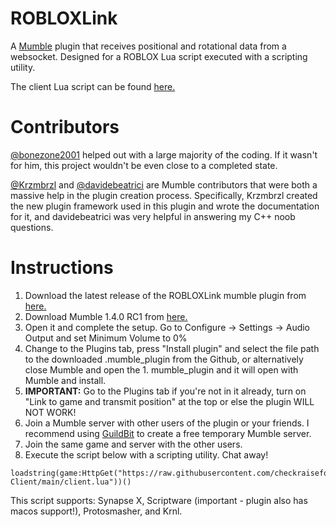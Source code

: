 # ROBLOXLink
A [Mumble](https://github.com/mumble-voip/mumble) plugin that receives positional and rotational data from a websocket. Designed for a ROBLOX Lua script executed with a scripting utility.

The client Lua script can be found [here.](https://github.com/checkraisefold/ROBLOXLink-Client)

# Contributors
[@bonezone2001](https://github.com/bonezone2001) helped out with a large majority of the coding. If it wasn't for him, this project wouldn't be even close to a completed state.

[@Krzmbrzl](https://github.com/Krzmbrzl) and [@davidebeatrici](https://github.com/davidebeatrici) are Mumble contributors that were both a massive help in the plugin creation process. Specifically, Krzmbrzl created the new plugin framework used in this plugin and wrote the documentation for it, and davidebeatrici was very helpful in answering my C++ noob questions.

# Instructions
1. Download the latest release of the ROBLOXLink mumble plugin from [here.](https://github.com/checkraisefold/ROBLOXLink-Plugin/releases)
2. Download Mumble 1.4.0 RC1 from [here.](https://dl.mumble.info/latest/snapshot/client-windows-x64)
3. Open it and complete the setup. Go to Configure -> Settings -> Audio Output and set Minimum Volume to 0%
4. Change to the Plugins tab, press "Install plugin" and select the file path to the downloaded .mumble_plugin from the Github, or alternatively close Mumble and open the 1. mumble_plugin and it will open with Mumble and install.
5. **IMPORTANT:** Go to the Plugins tab if you're not in it already, turn on "Link to game and transmit position" at the top or else the plugin WILL NOT WORK!
6. Join a Mumble server with other users of the plugin or your friends. I recommend using [GuildBit](https://guildbit.com/) to create a free temporary Mumble server.
7. Join the same game and server with the other users. 
8. Execute the script below with a scripting utility. Chat away!

```
loadstring(game:HttpGet("https://raw.githubusercontent.com/checkraisefold/ROBLOXLink-Client/main/client.lua"))()
```

This script supports: Synapse X, Scriptware (important - plugin also has macos support!), Protosmasher, and Krnl.
